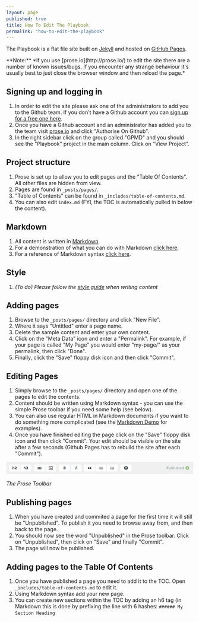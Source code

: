 ```yaml
---
layout: page
published: true
title: How To Edit The Playbook
permalink: "how-to-edit-the-playbook"
---
```


The Playbook is a flat file site built on [Jekyll](http://jekyllrb.com/) and hosted on [GitHub Pages](http://pages.github.com/).

<div class="panel">
**Note:** *If you use [prose.io](http://prose.io/) to edit the site there are a number of known issues/bugs. If you encounter any strange behaviour it's usually best to just close the browser window and then reload the page.*
</div>

## Signing up and logging in

1. In order to edit the site please ask one of the administrators to add you to the Github team. If you don't have a Github account you can [sign up for a free one here](https://github.com/join).
2. Once you have a Github account and an administrator has added you to the team visit [prose.io](http://prose.io/) and click "Authorise On Github".
3. In the right sidebar click on the group called "GPMD" and you should see the "Playbook" project in the main column. Click on "View Project".

## Project structure

1. Prose is set up to allow you to edit pages and the "Table Of Contents". All other files are hidden from view.
2. Pages are found in `_posts/pages/`.
3. "Table of Contents" can be found in `_includes/table-of-contents.md`.
4. You can also edit `index.md` (FYI, the TOC is automatically pulled in below the content).

## Markdown

1. All content is written in [Markdown](http://daringfireball.net/projects/markdown/basics).
2. For a demonstration of what you can do with Markdown [click here](http://playbook.gpmd.io/markdown-demo/).
3. For a reference of Markdown syntax [click here](http://daringfireball.net/projects/markdown/syntax).

## Style

1. *(To do) Please follow the [style guide](http://playbook.gpmd.io/) when writing content*

## Adding pages

1. Browse to the `_posts/pages/` directory and click "New File".
2. Where it says "Untitled" enter a page name.
3. Delete the sample content and enter your own content.
4. Click on the "Meta Data" icon and enter a "Permalink". For example, if your page is called "My Page" you would enter "my-page/" as your permalink, then click "Done".
5. Finally, click the "Save" floppy disk icon and then click "Commit".

## Editing Pages

1. Simply browse to the `_posts/pages/` directory and open one of the pages to edit the contents.
2. Content should be written using Markdown syntax - you can use the simple Prose toolbar if you need some help (see below).
3. You can also use regular HTML in Markdown documents if you want to do something more complicated (see the [Markdown Demo](http://playbook.gpmd.io/markdown-demo/) for examples).
4. Once you have finished editing the page click on the "Save" floppy disk icon and then click "Commit". Your edit should be visible on the site after a few seconds (Github Pages has to rebuild the site after each "Commit").

![prose-toolbar.png](/assets/uploads/prose-toolbar.png)

*The Prose Toolbar*

## Publishing pages

1. When you have created and commited a page for the first time it will still be "Unpublished". To publish it you need to browse away from, and then back to the page.
2. You should now see the word "Unpublished" in the Prose toolbar. Click on "Unpublished", then click on "Save" and finally "Commit".
3. The page will now be published.

## Adding pages to the Table Of Contents

1. Once you have published a page you need to add it to the TOC. Open `_includes/table-of-contents.md` to edit it.
2. Using Markdown syntax add your new page.
3. You can create new sections within the TOC by adding an h6 tag (in Markdown this is done by prefixing the line with 6 hashes: `###### My Section Heading`
